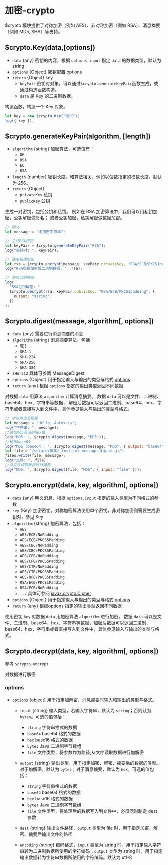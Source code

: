 # 加密-crypto

<Badge type="tip" text="稳定" vertical="middle" />

\$crypto 模块提供了对称加密（例如 AES）、非对称加密（例如 RSA）、消息摘要（例如 MD5, SHA）等支持。

## $crypto.Key(data,[options])

- `data` {any} 密钥的内容，根据 `options.input` 指定 `data` 的数据类型，默认为 string
- `options` {Object} 密钥配置 [options](#options)
- `return` {Object} key
  - `keyPair` 密钥对对象。可以通过`$crypto.generateKeyPair`函数生成，或通过构造函数构造。
  - `data` 是 Key 的二进制数据。

构造函数，构造一个 Key 对象。

```js
let key = new $crypto.Key("测试");
log({ key });
```

## $crypto.generateKeyPair(algorithm, [length])

- `algorithm` {string} 加密算法，可选值有：
  - `DH`
  - `DSA`
  - `EC`
  - `RSA`
- `length` {number} 密钥长度。和算法相关，例如以位数指定的模数长度。默认为 256。
- `return` {Object}
  - `privateKey` 私钥
  - `publicKey` 公钥

生成一对密钥，包括公钥和私钥。
例如在 RSA 加密算法中，我们可以用私钥加密，公钥解密做签名；
或者公钥加密，私钥解密做数据加密。

```js
// 明文
let message = "未加密字符串";

// 生成RSA密钥
let keyPair = $crypto.generateKeyPair("RSA");
log("密钥对: ", keyPair);

// 使用私钥加密
let rsa = $crypto.encrypt(message, keyPair.privateKey, "RSA/ECB/PKCS1padding");
log("RSA私钥加密后二进制数据: ", rsa);

// 使用公钥解密
log(
  "RSA公钥解密: ",
  $crypto.decrypt(rsa, keyPair.publicKey, "RSA/ECB/PKCS1padding", {
    output: "string",
  })
);
```

## $crypto.digest(message, algorithm[, options])

- `data` {any} 需要进行消息摘要的消息
- `algorithm` {string} 消息摘要算法，包括：
  - `MD5`
  - `SHA-1`
  - `SHA-224`
  - `SHA-256`
  - `SHA-384`
- `SHA-512` 具体可参阅 MessageDigest
- `options` {Object} 用于指定输入与输出的类型与格式 [options](#options)
- `return` {any} 根据 `options` 指定的输出类型返回不同数据

对数据 `data` 用算法 `algorithm` 计算消息摘要。
数据 `data` 可以是文件、二进制、base64、hex、字符串等数据，
解密后数据可以返回二进制、base64、hex、字符串或者直接写入到文件中，具体参见输入与输出的类型与格式。

```js
// 字符串消息摘要
let message = "Hello, Autox.js";
log("字符串: ", message);
//输出md5算法的hex值
log("MD5: ", $crypto.digest(message, "MD5"));
//输出base64
log("MD5 [base64]: ", $crypto.digest(message, "MD5", { output: "base64" }));
let file = "/sdcard/脚本/_test_for_message_digest.js";
files.write(file, message);
log("文件: ", file);
//从文件读取数据进行摘要
log("MD5: ", $crypto.digest(file, "MD5", { input: "file" }));
```

## $crypto.encrypt(data, key, algorithm[, options])

- `data` {any} 明文消息，根据 `options.input` 指定的输入类型为不同格式的参数
- `key` {Key} 加密密钥。对称加密算法使用单个密钥，非对称加密则需要生成密钥对，参见 Key
- `algorithm` {string} 加密算法，包括：
  - `AES`
  - `AES/ECB/NoPadding`
  - `AES/ECB/PKCS5Padding`
  - `AES/CBC/NoPadding`
  - `AES/CBC/PKCS5Padding`
  - `AES/CFB/NoPadding`
  - `AES/CFB/PKCS5Padding`
  - `AES/CTR/NoPadding`
  - `AES/CTR/PKCS5Padding`
  - `AES/OFB/PKCS5Padding`
  - `RSA/ECB/PKCS1Padding`
  - `RSA/ECB/NoPadding`
  - `...` 具体可参阅 [javax.crypto.Cipher](https://developer.android.google.cn/reference/javax/crypto/Cipher?hl=en)
- `options` {Object} 用于指定输入与输出的类型与格式 [options](#options)
- `return` {any} 根据[options](#options) 指定的输出类型返回不同数据

使用密钥 `key` 对数据 `data` 用加密算法 `algorithm` 进行加密，
数据 `data` 可以是文件、二进制、base64、hex、字符串等数据，加密后数据可以返回二进制、base64、hex、字符串或者直接写入到文件中，具体参见输入与输出的类型与格式。

## $crypto.decrypt(data, key, algorithm[, options])

参考 `$crypto.encrypt`

对数据进行解密

### options

- `options` {object} 用于指定加解密、消息摘要时输入和输出的类型与格式。

  - `input` {string} 输入类型，若输入字符串，默认为 `string`；否则认为 `bytes`。可选的值包括：

    - `string` 字符串格式的数据
    - `base64` base64 格式的数据
    - `hex` base16 格式的数据
    - `bytes` Java 二进制字节数组
    - `file` 文件类型，将参数作为路径,从文件读取数据进行加解密

  - `output` {string} 输出类型，用于指定加密、解密、摘要后的数据的类型。
    对于加解密，默认为 `bytes`；对于消息摘要，默认为 `hex`。可选的值包括：

    - `string` 字符串格式的数据
    - `base64` base64 格式的数据
    - `hex` base16 格式的数据
    - `bytes` Java 二进制字节数组
    - `file` 文件类型，将处理后的数据写入到文件中，必须同时制定 dest 参数

  - `dest` {string} 输出文件路径，`output` 类型为 file 时，用于指定加密、解密、摘要后输出文件的路径

  - `encoding` {string} 编码格式，`input` 类型为 string 时，用于指定输入字符串转为二进制数据所使用的字符编码；`output` 类型为 string 时，用于指定输出数据转为字符串数据所使用的字符编码。默认为 utf-8
